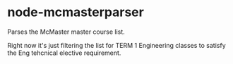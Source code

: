 node-mcmasterparser
===================

Parses the McMaster master course list.

Right now it's just filtering the list for TERM 1 Engineering classes to satisfy the Eng tehcnical elective requirement.
